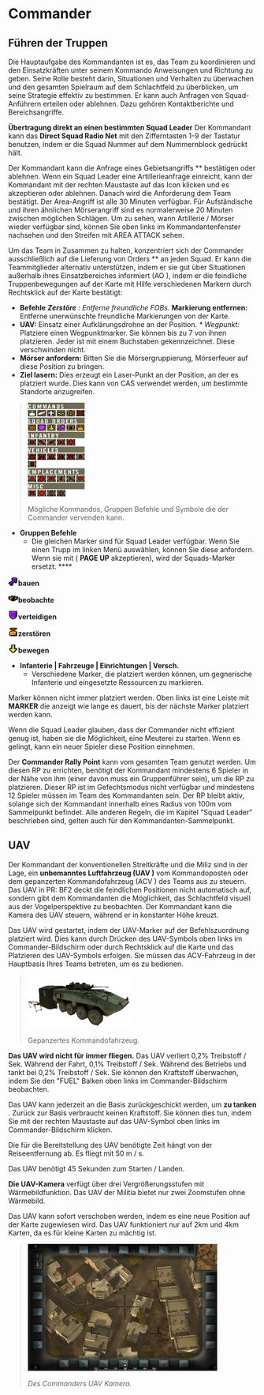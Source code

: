 # Commander

## Führen der Truppen

Die Hauptaufgabe des Kommandanten ist es, das Team zu koordinieren und den Einsatzkräften unter seinem Kommando Anweisungen und Richtung zu geben. Seine Rolle besteht darin, Situationen und Verhalten zu überwachen und den gesamten Spielraum auf dem Schlachtfeld zu überblicken, um seine Strategie effektiv zu bestimmen. Er kann auch Anfragen von Squad-Anführern erteilen oder ablehnen. Dazu gehören Kontaktberichte und Bereichsangriffe.

**Übertragung direkt an einen bestimmten Squad Leader**  Der Kommandant kann das  **Direct Squad Radio Net**  mit den Zifferntasten 1-9 der Tastatur benutzen, indem er die Squad Nummer auf dem Nummernblock gedrückt hält.

Der Kommandant kann die Anfrage eines Gebietsangriffs \*\* bestätigen oder ablehnen. Wenn ein Squad Leader eine Artillerieanfrage einreicht, kann der Kommandant mit der rechten Maustaste auf das Icon klicken und es akzeptieren oder ablehnen. Danach wird die Anforderung dem Team bestätigt. Der Area-Angriff ist alle 30 Minuten verfügbar. Für Aufständische und ihren ähnlichen Mörserangriff sind es normalerweise 20 Minuten zwischen möglichen Schlägen. Um zu sehen, wann Artillerie / Mörser wieder verfügbar sind, können Sie oben links im Kommandantenfenster nachsehen und den Streifen mit AREA ATTACK sehen.

Um das Team in Zusammen zu halten, konzentriert sich der Commander ausschließlich auf die Lieferung von Orders \*\* an jeden Squad. Er kann die Teammitglieder alternativ unterstützen, indem er sie gut über Situationen außerhalb ihres Einsatzbereiches informiert (AO ), indem er die feindliche Truppenbewegungen auf der Karte mit Hilfe verschiedenen Markern durch Rechtsklick auf der Karte bestätigt:

*  **Befehle**    _**Zerstöre** : Entferne freundliche FOBs._   **Markierung entfernen:**  Entferne unerwünschte freundliche Markierungen von der Karte.
*  **UAV:**  Einsatz einer Aufklärungsdrohne an der Position.  _\* Wegpunkt:_  Platziere einen Wegpunktmarker. Sie können bis zu 7 von ihnen platzieren. Jeder ist mit einem Buchstaben gekennzeichnet. Diese verschwinden nicht. 
*  **Mörser anfordern:**  Bitten Sie die Mörsergruppierung, Mörserfeuer auf diese Position zu bringen. 
*  **Ziel lasern:**  Dies erzeugt ein Laser-Punkt an der Position, an der es platziert wurde. Dies kann von CAS verwendet werden, um bestimmte Standorte anzugreifen.

> ![](../assets/commands.png)
>
> Mögliche Kommandos, Gruppen Befehle und Symbole die der Commander vervenden kann.

* **Gruppen Befehle**
  * Die gleichen Marker sind für Squad Leader verfügbar. Wenn Sie einen Trupp im linken Menü auswählen, können Sie diese anfordern. Wenn sie mit  ( **PAGE UP**   akzeptieren), wird der Squads-Marker ersetzt. ****

![](../assets/build.png)**bauen** 

![](../assets/observe.png)**beobachte** 

![](../assets/defendmarker.png)**verteidigen** 

![](../assets/demolish.png)**zerstören** 

![](../assets/move.png)**bewegen** 

* **Infanterie \| Fahrzeuge \| Einrichtungen \| Versch.**
  * Verschiedene Marker, die platziert werden können, um gegnerische Infanterie und eingesetzte Ressourcen zu markieren.

Marker können nicht immer platziert werden. Oben links ist eine Leiste mit  **MARKER**  die anzeigt wie lange es dauert, bis der nächste Marker platziert werden kann.

Wenn die Squad Leader glauben, dass der Commander nicht effizient genug ist, haben sie die Möglichkeit, eine Meuterei zu starten. Wenn es gelingt, kann ein neuer Spieler diese Position einnehmen.

Der  **Commander Rally Point**  kann vom gesamten Team genutzt werden. Um diesen RP zu errichten, benötigt der Kommandant mindestens 6 Spieler in der Nähe von ihm (einer davon muss ein Gruppenführer sein), um die RP zu platzieren. Dieser RP ist im Gefechtsmodus nicht verfügbar und mindestens 12 Spieler müssen im Team des Kommandanten sein. Der RP bleibt aktiv, solange sich der Kommandant innerhalb eines Radius von 100m vom Sammelpunkt befindet. Alle anderen Regeln, die im Kapitel "Squad Leader" beschrieben sind, gelten auch für den Kommandanten-Sammelpunkt.

## UAV

Der Kommandant der konventionellen Streitkräfte und die Miliz sind in der Lage, ein  **unbemanntes Luftfahrzeug  (UAV )**  vom Kommandoposten oder dem gepanzerten Kommandofahrzeug (ACV ) des Teams aus zu steuern. Das UAV in PR: BF2 deckt die feindlichen Positionen nicht automatisch auf, sondern gibt dem Kommandanten die Möglichkeit, das Schlachtfeld visuell aus der Vogelperspektive zu beobachten. Der Kommandant kann die Kamera des UAV steuern, während er in konstanter Höhe kreuzt.

Das UAV wird gestartet, indem der UAV-Marker auf der Befehlszuordnung platziert wird. Dies kann durch Drücken des UAV-Symbols oben links im Commander-Bildschirm oder durch Rechtsklick auf die Karte und das Platzieren des UAV-Symbols erfolgen. Sie müssen das ACV-Fahrzeug in der Hauptbasis Ihres Teams betreten, um es zu bedienen.

> ![](../assets/acvv.png)
>
> Gepanzertes Kommandofahrzeug.

**Das UAV wird nicht für immer fliegen.**  Das UAV verliert 0,2% Treibstoff / Sek. Während der Fahrt, 0,1% Treibstoff / Sek. Während des Betriebs und tankt bei 0,2% Treibstoff / Sek. Sie können den Kraftstoff überwachen, indem Sie den "FUEL" Balken oben links im Commander-Bildschirm beobachten.

Das UAV kann jederzeit an die Basis zurückgeschickt werden, um  **zu tanken** . Zurück zur Basis verbraucht keinen Kraftstoff. Sie können dies tun, indem Sie mit der rechten Maustaste auf das UAV-Symbol oben links im Commander-Bildschirm klicken.

Die für die Bereitstellung des UAV benötigte Zeit hängt von der Reiseentfernung ab. Es fliegt mit 50 m / s.

Das UAV benötigt 45 Sekunden zum Starten / Landen.

 **Die UAV-Kamera**  verfügt über drei Vergrößerungsstufen mit Wärmebildfunktion. Das UAV der Militia bietet nur zwei Zoomstufen ohne Wärmebild.

Das UAV kann sofort verschoben werden, indem es eine neue Position auf der Karte zugewiesen wird. Das UAV funktioniert nur auf 2km und 4km Karten, da es für kleine Karten zu mächtig ist.

> ![](../assets/uav.png)
>
> _Des Commanders UAV Kamera._

